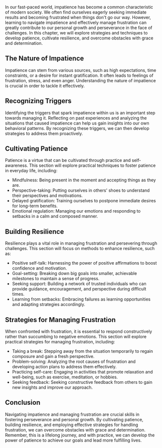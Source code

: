 
In our fast-paced world, impatience has become a common characteristic of modern society. We often find ourselves eagerly seeking immediate results and becoming frustrated when things don't go our way. However, learning to navigate impatience and effectively manage frustration can greatly contribute to our personal growth and perseverance in the face of challenges. In this chapter, we will explore strategies and techniques to develop patience, cultivate resilience, and overcome obstacles with grace and determination.

The Nature of Impatience
------------------------

Impatience can stem from various sources, such as high expectations, time constraints, or a desire for instant gratification. It often leads to feelings of frustration, stress, and even anger. Understanding the nature of impatience is crucial in order to tackle it effectively.

Recognizing Triggers
--------------------

Identifying the triggers that spark impatience within us is an important step towards managing it. Reflecting on past experiences and analyzing the situations that caused impatience can help us gain insights into our own behavioral patterns. By recognizing these triggers, we can then develop strategies to address them proactively.

Cultivating Patience
--------------------

Patience is a virtue that can be cultivated through practice and self-awareness. This section will explore practical techniques to foster patience in everyday life, including:

* Mindfulness: Being present in the moment and accepting things as they are.
* Perspective-taking: Putting ourselves in others' shoes to understand their perspectives and motivations.
* Delayed gratification: Training ourselves to postpone immediate desires for long-term benefits.
* Emotional regulation: Managing our emotions and responding to setbacks in a calm and composed manner.

Building Resilience
-------------------

Resilience plays a vital role in managing frustration and persevering through challenges. This section will focus on methods to enhance resilience, such as:

* Positive self-talk: Harnessing the power of positive affirmations to boost confidence and motivation.
* Goal-setting: Breaking down big goals into smaller, achievable milestones to maintain a sense of progress.
* Seeking support: Building a network of trusted individuals who can provide guidance, encouragement, and perspective during difficult times.
* Learning from setbacks: Embracing failures as learning opportunities and adapting strategies accordingly.

Strategies for Managing Frustration
-----------------------------------

When confronted with frustration, it is essential to respond constructively rather than succumbing to negative emotions. This section will explore practical strategies for managing frustration, including:

* Taking a break: Stepping away from the situation temporarily to regain composure and gain a fresh perspective.
* Problem-solving: Analyzing the root causes of frustration and developing action plans to address them effectively.
* Practicing self-care: Engaging in activities that promote relaxation and well-being, such as exercise, meditation, or hobbies.
* Seeking feedback: Seeking constructive feedback from others to gain new insights and improve our approach.

Conclusion
----------

Navigating impatience and managing frustration are crucial skills in fostering perseverance and personal growth. By cultivating patience, building resilience, and employing effective strategies for handling frustration, we can overcome obstacles with grace and determination. Remember, this is a lifelong journey, and with practice, we can develop the power of patience to achieve our goals and lead more fulfilling lives.
